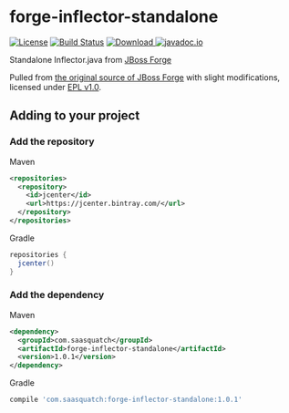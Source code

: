 # forge-inflector-standalone

[![License](https://img.shields.io/badge/License-EPL%201.0-red.svg)](https://opensource.org/licenses/EPL-1.0)
[![Build Status](https://travis-ci.org/saasquatch/forge-inflector-standalone.svg?branch=master)](https://travis-ci.org/saasquatch/forge-inflector-standalone)
[ ![Download](https://api.bintray.com/packages/saasquatch/java-libs/forge-inflector-standalone/images/download.svg) ](https://bintray.com/saasquatch/java-libs/forge-inflector-standalone/_latestVersion)
[![javadoc.io](https://javadoc.io/badge2/com.saasquatch/forge-inflector-standalone/javadoc.io.svg)](https://javadoc.io/doc/com.saasquatch/forge-inflector-standalone)

Standalone Inflector.java from [JBoss Forge](https://github.com/forge)

Pulled from [the original source of JBoss Forge](https://github.com/forge/core/blob/223ea7fd6b53951787f778e48b3507b1da6e87e9/text/src/main/java/org/jboss/forge/addon/text/Inflector.java) with slight modifications, licensed under [EPL v1.0](https://www.eclipse.org/legal/epl-v10.html).

## Adding to your project

### Add the repository

Maven

```xml
<repositories>
  <repository>
    <id>jcenter</id>
    <url>https://jcenter.bintray.com/</url>
  </repository>
</repositories>
```

Gradle

```gradle
repositories {
  jcenter()
}
```

### Add the dependency

Maven

```xml
<dependency>
  <groupId>com.saasquatch</groupId>
  <artifactId>forge-inflector-standalone</artifactId>
  <version>1.0.1</version>
</dependency>
```

Gradle

```gradle
compile 'com.saasquatch:forge-inflector-standalone:1.0.1'
```

